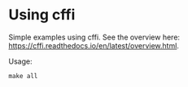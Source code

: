 # Using cffi

Simple examples using cffi. See the overview here: https://cffi.readthedocs.io/en/latest/overview.html.

Usage:
~~~
make all
~~~

